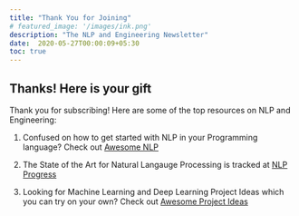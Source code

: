 ```yaml
---
title: "Thank You for Joining"
# featured_image: '/images/ink.png'
description: "The NLP and Engineering Newsletter"
date:  2020-05-27T00:00:09+05:30
toc: true
---
```


## Thanks! Here is your gift
Thank you for subscribing! Here are some of the top resources on NLP and Engineering:

1. Confused on how to get started with NLP in your Programming language? Check out [Awesome NLP](https://github.com/keon/awesome-nlp)

2. The State of the Art for Natural Langauge Processing is tracked at [NLP Progress](nlpprogress.com/)

3. Looking for Machine Learning and Deep Learning Project Ideas which you can try on your own? Check out [Awesome Project Ideas](https://github.com/NirantK/awesome-project-ideas)